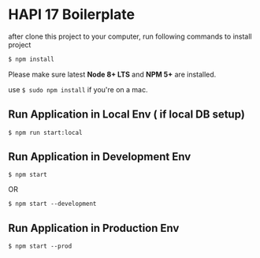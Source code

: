# HAPI 17 Boilerplate

after clone this project to your computer, run following commands to install project

```bash
$ npm install
```
Please make sure latest **Node 8+ LTS** and **NPM 5+** are installed.

use `$ sudo npm install` if you're on a mac.

## Run Application in Local Env ( if local DB setup)

```
$ npm run start:local
```

## Run Application in Development Env

```
$ npm start
```
OR
```
$ npm start --development
```

## Run Application in Production Env

```
$ npm start --prod
```